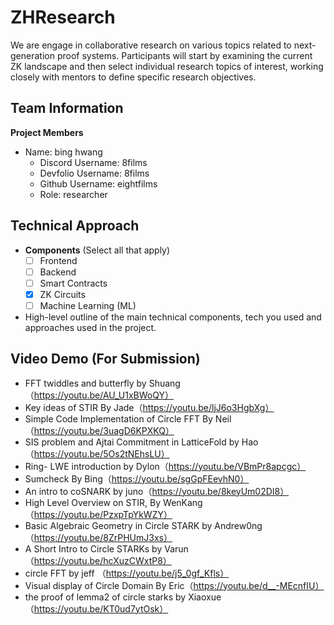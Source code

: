 # ZHResearch

We are engage in collaborative research on various topics related to next-generation proof systems. Participants will start by examining the current ZK landscape and then select individual research topics of interest, working closely with mentors to define specific research objectives. 


## Team Information


**Project Members**

- Name: bing hwang
  - Discord Username: 8films
  - Devfolio Username: 8films
  - Github Username: eightfilms
  - Role: researcher



## Technical Approach

- **Components** (Select all that apply)
  - [ ] Frontend
  - [ ] Backend
  - [ ] Smart Contracts
  - [X] ZK Circuits
  - [ ] Machine Learning (ML)

- High-level outline of the main technical components, tech you used and approaches used in the project.


## Video Demo (For Submission)


- FFT twiddles and butterfly by Shuang（https://youtu.be/AU_U1xBWoQY）
- Key ideas of STIR By Jade（https://youtu.be/ljJ6o3HgbXg）
- Simple Code Implementation of Circle FFT By Neil（https://youtu.be/3uagD6KPXKQ）
- SIS problem and Ajtai Commitment in LatticeFold by Hao（https://youtu.be/5Os2tNEhsLU）
- Ring- LWE introduction by Dylon（https://youtu.be/VBmPr8apcgc）
- Sumcheck By Bing（https://youtu.be/sgGpFEevhN0）
- An intro to coSNARK by juno（https://youtu.be/8keyUm02DI8）
- High Level Overview on STIR, By WenKang（https://youtu.be/PzxpTpYkWZY）
- Basic Algebraic Geometry in Circle STARK by Andrew0ng（https://youtu.be/8ZrPHUmJ3xs）
- A Short Intro to Circle STARKs by Varun（https://youtu.be/hcXuzCWxtP8）
- circle FFT by jeff （https://youtu.be/j5_0gf_Kfls）
- Visual display of Circle Domain By Eric（https://youtu.be/d__-MEcnfIU）
- the proof of lemma2 of circle starks by Xiaoxue（https://youtu.be/KT0ud7ytOsk）


